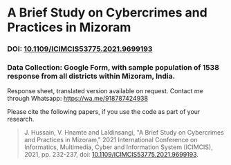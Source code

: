 # A Brief Study on Cybercrimes and Practices in Mizoram

### DOI: [10.1109/ICIMCIS53775.2021.9699193](https://doi.org/10.1109/ICIMCIS53775.2021.9699193)
### Data Collection: Google Form, with sample population of 1538 response from all districts within Mizoram, India.

Response sheet, translated version available on request. Contact me through Whatsapp: https://wa.me/918787424938

Please cite the following papers, if you use the code as part of your research.

>J. Hussain, V. Hnamte and Laldinsangi, "A Brief Study on Cybercrimes and Practices in Mizoram," 2021 International Conference on Informatics, Multimedia, Cyber and Information System (ICIMCIS), 2021, pp. 232-237, doi: [10.1109/ICIMCIS53775.2021.9699193](https://doi.org/10.1109/ICIMCIS53775.2021.9699193).
